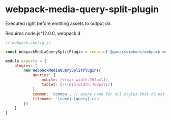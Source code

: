 # webpack-media-query-split-plugin

Executed right before emitting assets to output dir.

Requires node.js^12.0.0, webpack 4


```javascript
// webpack.config.js

const WebpackMediaQuerySplitPlugin = require('@gunarssimkuns/webpack-media-query-split-plugin')

module.exports = {
    plugins: [
        new WebpackMediaQuerySplitPlugin({
            queries: {
                mobile: /\(max-width:767px\)/,
                tablet: [/\(min-width:768px\)/]
            },
            common: 'common', // query name for all styles that do not match query
            filename: '[name]-[query].css'
        })
    ]
}
```

